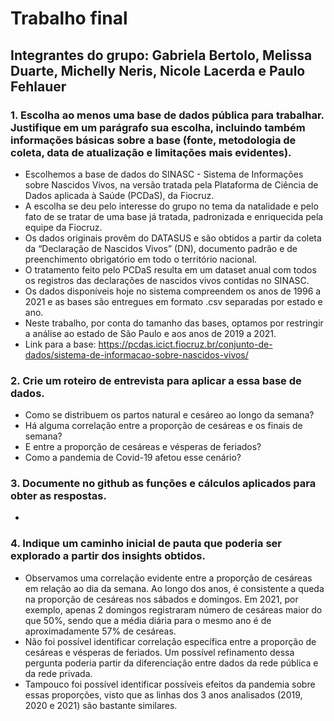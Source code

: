 # Trabalho final
## Integrantes do grupo: Gabriela Bertolo, Melissa Duarte, Michelly Neris, Nicole Lacerda e Paulo Fehlauer
### 1. Escolha ao menos uma base de dados pública para trabalhar. Justifique em um parágrafo sua escolha, incluindo também informações básicas sobre a base (fonte, metodologia de coleta, data de atualização e limitações mais evidentes).
  - Escolhemos a base de dados do SINASC - Sistema de Informações sobre Nascidos Vivos, na versão tratada pela Plataforma de Ciência de Dados aplicada à Saúde (PCDaS), da Fiocruz.
  - A escolha se deu pelo interesse do grupo no tema da natalidade e pelo fato de se tratar de uma base já tratada, padronizada e enriquecida pela equipe da Fiocruz.
  - Os dados originais provêm do DATASUS e são obtidos a partir da coleta da “Declaração de Nascidos Vivos” (DN), documento padrão e de preenchimento obrigatório em todo o território nacional.
  - O tratamento feito pelo PCDaS resulta em um dataset anual com todos os registros das declarações de nascidos vivos contidas no SINASC.
  - Os dados disponíveis hoje no sistema compreendem os anos de 1996 a 2021 e as bases são entregues em formato .csv separadas por estado e ano.
  - Neste trabalho, por conta do tamanho das bases, optamos por restringir a análise ao estado de São Paulo e aos anos de 2019 a 2021.
  - Link para a base: https://pcdas.icict.fiocruz.br/conjunto-de-dados/sistema-de-informacao-sobre-nascidos-vivos/
### 2. Crie um roteiro de entrevista para aplicar a essa base de dados.
  - Como se distribuem os partos natural e cesáreo ao longo da semana?
  - Há alguma correlação entre a proporção de cesáreas e os finais de semana?
  - E entre a proporção de cesáreas e vésperas de feriados?
  - Como a pandemia de Covid-19 afetou esse cenário?
### 3. Documente no github as funções e cálculos aplicados para obter as respostas.
  - 
### 4. Indique um caminho inicial de pauta que poderia ser explorado a partir dos insights obtidos.
  - Observamos uma correlação evidente entre a proporção de cesáreas em relação ao dia da semana. Ao longo dos anos, é consistente a queda na proporção de cesáreas nos sábados e domingos. Em 2021, por exemplo, apenas 2 domingos registraram número de cesáreas maior do que 50%, sendo que a média diária para o mesmo ano é de aproximadamente 57% de cesáreas.
  - Não foi possível identificar correlação específica entre a proporção de cesáreas e vésperas de feriados. Um possível refinamento dessa pergunta poderia partir da diferenciação entre dados da rede pública e da rede privada.
  - Tampouco foi possível identificar possíveis efeitos da pandemia sobre essas proporções, visto que as linhas dos 3 anos analisados (2019, 2020 e 2021) são bastante similares. 


